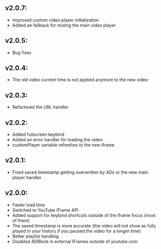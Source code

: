 ## v2.0.7:
   - Improved custom video player initialization
   - Added an fallback for muting the main video player

## v2.0.5:
   - Bug fixes

## v2.0.4:
   - The old video current time is not applied anymore to the new video
     
## v2.0.3:
   - Refactored the URL handler

## v2.0.2:
   - Added fullscreen keybind
   - Added an error handler for loading the video
   - customPlayer variable refreshes to the new iframe

## v2.0.1:
   - Fixed saved timestamp getting overwritten by ADs or the new main player handler

## v2.0.0:
   - Faster load time
   - Switched to YouTube IFrame API
   - Added support for keybind shortcuts outside of the iframe focus (most of them)
   - The saved timestamp is more accurate (the video will not show as fully played in your history if you paused the video for a longer time)
   - Better playlist handling
   - Disabled ADBlock in external IFrames outside of youtube.com
